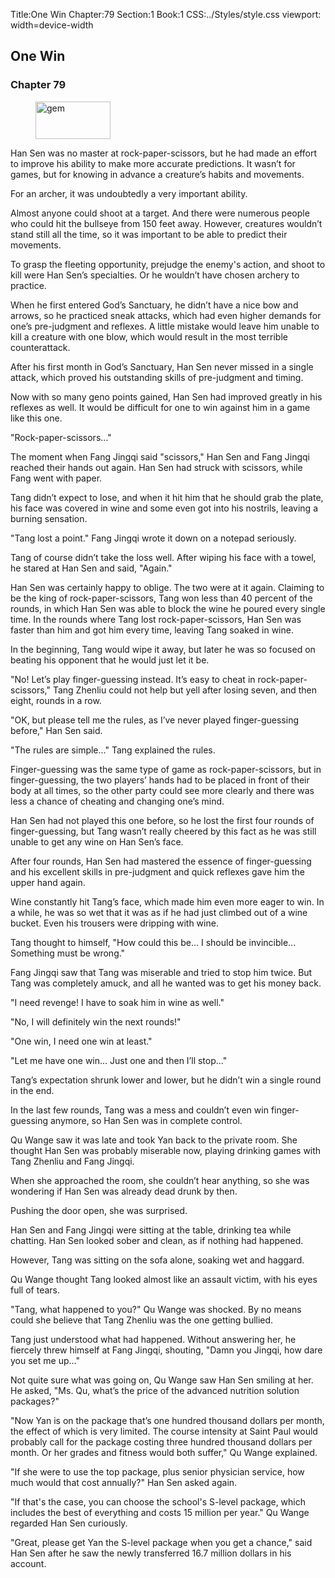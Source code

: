 Title:One Win 
Chapter:79 
Section:1 
Book:1 
CSS:../Styles/style.css 
viewport: width=device-width
  
## One Win
### Chapter 79 
<figure>
	<img src="../Images/gem.gif" alt="gem" id="gem" width="120" height="60" />
</figure>
  

  
  Han Sen was no master at rock-paper-scissors, but he had made an effort to improve his ability to make more accurate predictions. It wasn’t for games, but for knowing in advance a creature’s habits and movements.

For an archer, it was undoubtedly a very important ability.

Almost anyone could shoot at a target. And there were numerous people who could hit the bullseye from 150 feet away. However, creatures wouldn’t stand still all the time, so it was important to be able to predict their movements.

To grasp the fleeting opportunity, prejudge the enemy's action, and shoot to kill were Han Sen’s specialties. Or he wouldn’t have chosen archery to practice.

When he first entered God’s Sanctuary, he didn’t have a nice bow and arrows, so he practiced sneak attacks, which had even higher demands for one’s pre-judgment and reflexes. A little mistake would leave him unable to kill a creature with one blow, which would result in the most terrible counterattack.

After his first month in God’s Sanctuary, Han Sen never missed in a single attack, which proved his outstanding skills of pre-judgment and timing.

Now with so many geno points gained, Han Sen had improved greatly in his reflexes as well. It would be difficult for one to win against him in a game like this one.

"Rock-paper-scissors…"

The moment when Fang Jingqi said "scissors," Han Sen and Fang Jingqi reached their hands out again. Han Sen had struck with scissors, while Fang went with paper.

Tang didn’t expect to lose, and when it hit him that he should grab the plate, his face was covered in wine and some even got into his nostrils, leaving a burning sensation.

"Tang lost a point." Fang Jingqi wrote it down on a notepad seriously.

Tang of course didn’t take the loss well. After wiping his face with a towel, he stared at Han Sen and said, "Again."

Han Sen was certainly happy to oblige. The two were at it again. Claiming to be the king of rock-paper-scissors, Tang won less than 40 percent of the rounds, in which Han Sen was able to block the wine he poured every single time. In the rounds where Tang lost rock-paper-scissors, Han Sen was faster than him and got him every time, leaving Tang soaked in wine.

In the beginning, Tang would wipe it away, but later he was so focused on beating his opponent that he would just let it be.

"No! Let’s play finger-guessing instead. It’s easy to cheat in rock-paper-scissors," Tang Zhenliu could not help but yell after losing seven, and then eight, rounds in a row.

"OK, but please tell me the rules, as I’ve never played finger-guessing before," Han Sen said.

"The rules are simple..." Tang explained the rules.

Finger-guessing was the same type of game as rock-paper-scissors, but in finger-guessing, the two players’ hands had to be placed in front of their body at all times, so the other party could see more clearly and there was less a chance of cheating and changing one’s mind.

Han Sen had not played this one before, so he lost the first four rounds of finger-guessing, but Tang wasn’t really cheered by this fact as he was still unable to get any wine on Han Sen’s face.

After four rounds, Han Sen had mastered the essence of finger-guessing and his excellent skills in pre-judgment and quick reflexes gave him the upper hand again.

Wine constantly hit Tang’s face, which made him even more eager to win. In a while, he was so wet that it was as if he had just climbed out of a wine bucket. Even his trousers were dripping with wine.

Tang thought to himself, "How could this be... I should be invincible... Something must be wrong."

Fang Jingqi saw that Tang was miserable and tried to stop him twice. But Tang was completely amuck, and all he wanted was to get his money back.

"I need revenge! I have to soak him in wine as well."

"No, I will definitely win the next rounds!"

"One win, I need one win at least."

"Let me have one win... Just one and then I’ll stop..."

Tang’s expectation shrunk lower and lower, but he didn’t win a single round in the end.

In the last few rounds, Tang was a mess and couldn’t even win finger-guessing anymore, so Han Sen was in complete control.

Qu Wange saw it was late and took Yan back to the private room. She thought Han Sen was probably miserable now, playing drinking games with Tang Zhenliu and Fang Jingqi.

When she approached the room, she couldn’t hear anything, so she was wondering if Han Sen was already dead drunk by then.

Pushing the door open, she was surprised.

Han Sen and Fang Jingqi were sitting at the table, drinking tea while chatting. Han Sen looked sober and clean, as if nothing had happened.

However, Tang was sitting on the sofa alone, soaking wet and haggard.

Qu Wange thought Tang looked almost like an assault victim, with his eyes full of tears.

"Tang, what happened to you?" Qu Wange was shocked. By no means could she believe that Tang Zhenliu was the one getting bullied.

Tang just understood what had happened. Without answering her, he fiercely threw himself at Fang Jingqi, shouting, "Damn you Jingqi, how dare you set me up..."

Not quite sure what was going on, Qu Wange saw Han Sen smiling at her. He asked, "Ms. Qu, what’s the price of the advanced nutrition solution packages?"

"Now Yan is on the package that’s one hundred thousand dollars per month, the effect of which is very limited. The course intensity at Saint Paul would probably call for the package costing three hundred thousand dollars per month. Or her grades and fitness would both suffer," Qu Wange explained.

"If she were to use the top package, plus senior physician service, how much would that cost annually?" Han Sen asked again.

"If that's the case, you can choose the school's S-level package, which includes the best of everything and costs 15 million per year." Qu Wange regarded Han Sen curiously.

"Great, please get Yan the S-level package when you get a chance," said Han Sen after he saw the newly transferred 16.7 million dollars in his account.
